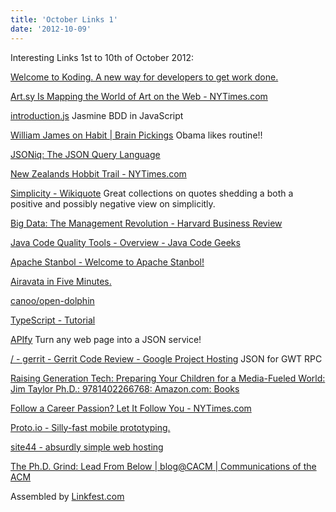 ```yaml
---
title: 'October Links 1'
date: '2012-10-09'
---
```


Interesting Links 1st to 10th of October 2012:

[Welcome to Koding. A new way for developers to get work done.](https://koding.com)

[Art.sy Is Mapping the World of Art on the Web - NYTimes.com](http://www.nytimes.com/2012/10/09/arts/design/artsy-is-mapping-the-world-of-art-on-the-web.html?_r=1&partner=rss&emc=rss)

[introduction.js](http://pivotal.github.com/jasmine/) Jasmine BDD in JavaScript

[William James on Habit | Brain Pickings](http://www.brainpickings.org/index.php/2012/09/25/william-james-on-habit/) Obama likes routine!!

[JSONiq: The JSON Query Language](http://www.infoq.com/news/2012/10/JSONiq)

[New Zealands Hobbit Trail - NYTimes.com](http://travel.nytimes.com/2012/10/07/travel/new-zealands-hobbit-trail.html?partner=rss&emc=rss&_r=0)

[Simplicity - Wikiquote](http://en.wikiquote.org/wiki/Simplicity) Great collections on quotes shedding a both a positive and possibly negative view on simplicitly.

[Big Data: The Management Revolution - Harvard Business Review](http://hbr.org/2012/10/big-data-the-management-revolution/ar/1)

[Java Code Quality Tools - Overview - Java Code Geeks](http://www.javacodegeeks.com/2012/10/java-code-quality-tools-overview.html?utm_source=feedburner&utm_medium=feed&utm_campaign=Feed%3A+JavaCodeGeeks+%28Java+Code+Geeks%29)

[Apache Stanbol - Welcome to Apache Stanbol!](http://stanbol.apache.org)

[Airavata in Five Minutes.](http://airavata.apache.org/documentation/system/airavata-in-5-minutes.html)

[canoo/open-dolphin](https://github.com/canoo/open-dolphin)

[TypeScript - Tutorial](http://www.typescriptlang.org/Tutorial/)

[APIfy](http://apify.heroku.com/resources) Turn any web page into a JSON service!

[/ - gerrit - Gerrit Code Review - Google Project Hosting](http://code.google.com/p/gerrit/source/browse/?repo=gwtjsonrpc#git%2Fsrc%2Fmain%2Fjava%2Fcom%2Fgoogle%2Fgwtjsonrpc) JSON for GWT RPC

[Raising Generation Tech: Preparing Your Children for a Media-Fueled World: Jim Taylor Ph.D.: 9781402266768: Amazon.com: Books](http://www.amazon.com/Raising-Generation-Tech-Preparing-Media-Fueled/dp/1402266766)

[Follow a Career Passion? Let It Follow You - NYTimes.com](http://www.nytimes.com/2012/09/30/jobs/follow-a-career-passion-let-it-follow-you.html?src=me&ref=general&_r=0)

[Proto.io - Silly-fast mobile prototyping.](http://proto.io)

[site44 - absurdly simple web hosting](http://www.site44.com)

[The Ph.D. Grind: Lead From Below | blog@CACM | Communications of the ACM](http://cacm.acm.org/blogs/blog-cacm/155690-the-phd-grind-lead-from-below/fulltext)

Assembled by [Linkfest.com](http://www.linkfest.com/linkfester)

